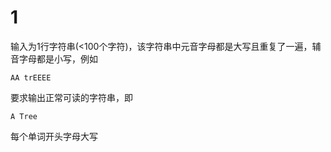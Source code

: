 # 1

输入为1行字符串(<100个字符)，该字符串中元音字母都是大写且重复了一遍，辅音字母都是小写，例如
```
AA trEEEE
```
要求输出正常可读的字符串，即
```
A Tree
```
每个单词开头字母大写